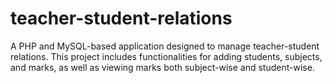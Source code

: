 # teacher-student-relations
A PHP and MySQL-based application designed to manage teacher-student relations. This project includes functionalities for adding students, subjects, and marks, as well as viewing marks both subject-wise and student-wise. 
